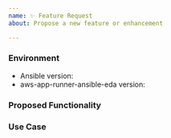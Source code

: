 ```yaml
---
name: ✨ Feature Request
about: Propose a new feature or enhancement

---
```


### Environment
* Ansible version:  <!-- Example: 2.9.2 -->
* aws-app-runner-ansible-eda version:  <!-- Example: 1.0.0 -->

<!--
    Describe in detail the new functionality you are proposing.
-->
### Proposed Functionality

<!--
    Convey an example use case for your proposed feature. Write from the
    perspective of a user who would benefit from the proposed
    functionality and describe how.
--->
### Use Case
